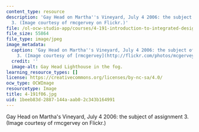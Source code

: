 ```yaml
---
content_type: resource
description: 'Gay Head on Martha''s Vineyard, July 4 2006: the subject of assignment
  3. (Image courtesy of rmcgervey on Flickr.)'
file: /ol-ocw-studio-app/courses/4-191-introduction-to-integrated-design-fall-2006/1beeb83d2887144aaab02c343b164991_4-191f06.jpg
file_size: 55864
file_type: image/jpeg
image_metadata:
  caption: 'Gay Head on Martha''s Vineyard, July 4 2006: the subject of assignment
    3. (Image courtesy of [rmcgervey](http://flickr.com/photos/mcgervey/) on Flickr.)'
  credit: ''
  image-alt: Gay Head Lighthouse in the fog.
learning_resource_types: []
license: https://creativecommons.org/licenses/by-nc-sa/4.0/
ocw_type: OCWImage
resourcetype: Image
title: 4-191f06.jpg
uid: 1beeb83d-2887-144a-aab0-2c343b164991
---
```

Gay Head on Martha's Vineyard, July 4 2006: the subject of assignment 3. (Image courtesy of rmcgervey on Flickr.)